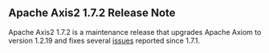 Apache Axis2 1.7.2 Release Note
-------------------------------

Apache Axis2 1.7.2 is a maintenance release that upgrades Apache Axiom to
version 1.2.19 and fixes several [issues][1] reported since 1.7.1.

[1]: https://issues.apache.org/jira/secure/ReleaseNote.jspa?projectId=10611&amp;version=12334939
